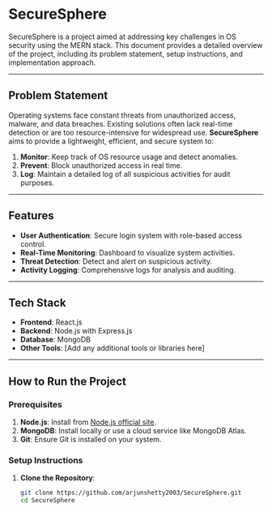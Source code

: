 # SecureSphere

SecureSphere is a project aimed at addressing key challenges in OS security using the MERN stack. This document provides a detailed overview of the project, including its problem statement, setup instructions, and implementation approach.

---

## Problem Statement

Operating systems face constant threats from unauthorized access, malware, and data breaches. Existing solutions often lack real-time detection or are too resource-intensive for widespread use. **SecureSphere** aims to provide a lightweight, efficient, and secure system to:

1. **Monitor**: Keep track of OS resource usage and detect anomalies.
2. **Prevent**: Block unauthorized access in real time.
3. **Log**: Maintain a detailed log of all suspicious activities for audit purposes.

---

## Features

- **User Authentication**: Secure login system with role-based access control.
- **Real-Time Monitoring**: Dashboard to visualize system activities.
- **Threat Detection**: Detect and alert on suspicious activity.
- **Activity Logging**: Comprehensive logs for analysis and auditing.

---

## Tech Stack

- **Frontend**: React.js
- **Backend**: Node.js with Express.js
- **Database**: MongoDB
- **Other Tools**: [Add any additional tools or libraries here]

---

## How to Run the Project

### Prerequisites

1. **Node.js**: Install from [Node.js official site](https://nodejs.org/).
2. **MongoDB**: Install locally or use a cloud service like MongoDB Atlas.
3. **Git**: Ensure Git is installed on your system.

### Setup Instructions

1. **Clone the Repository**:
   ```bash
   git clone https://github.com/arjunshetty2003/SecureSphere.git
   cd SecureSphere
